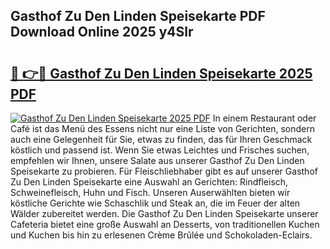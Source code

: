 ## Gasthof Zu Den Linden Speisekarte PDF Download Online 2025 y4Slr

# <h2><a href="http://gc6lu9.nevu.top/?p=Gasthof+Zu+Den+Linden+Speisekarte">🔗 👉🔴 Gasthof Zu Den Linden Speisekarte 2025 PDF</a></h2>

[![Gasthof Zu Den Linden Speisekarte 2025 PDF](https://i.imgur.com/dBaPXMq.png)](http://gc6lu9.nevu.top/?p=Gasthof+Zu+Den+Linden+Speisekarte)
In einem Restaurant oder Café ist das Menü des Essens nicht nur eine Liste von Gerichten, sondern auch eine Gelegenheit für Sie, etwas zu finden, das für Ihren Geschmack köstlich und passend ist. Wenn Sie etwas Leichtes und Frisches suchen, empfehlen wir Ihnen, unsere Salate aus unserer Gasthof Zu Den Linden Speisekarte zu probieren. Für Fleischliebhaber gibt es auf unserer Gasthof Zu Den Linden Speisekarte eine Auswahl an Gerichten: Rindfleisch, Schweinefleisch, Huhn und Fisch. Unseren Auserwählten bieten wir köstliche Gerichte wie Schaschlik und Steak an, die im Feuer der alten Wälder zubereitet werden. Die Gasthof Zu Den Linden Speisekarte unserer Cafeteria bietet eine große Auswahl an Desserts, von traditionellen Kuchen und Kuchen bis hin zu erlesenen Crème Brûlée und Schokoladen-Eclairs.
